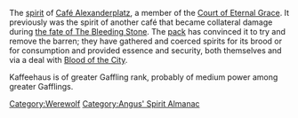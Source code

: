 The [spirit](spirits "wikilink") of [Café
Alexanderplatz](Café_Alexanderplatz "wikilink"), a member of the [Court
of Eternal Grace](Court_of_Eternal_Grace "wikilink"). It previously was
the spirit of another café that became collateral damage during [the
fate of The Bleeding Stone](the_fate_of_The_Bleeding_Stone "wikilink").
The [pack](Shadowclaws "wikilink") has convinced it to try and remove
the barren; they have gathered and coerced spirits for its brood or for
consumption and provided essence and security, both themselves and via a
deal with [Blood of the City](Blood_of_the_City "wikilink").

Kaffeehaus is of greater Gaffling rank, probably of medium power among
greater Gafflings.

[Category:Werewolf](Category:Werewolf "wikilink") [Category:Angus'
Spirit Almanac](Category:Angus'_Spirit_Almanac "wikilink")